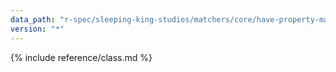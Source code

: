```yaml
---
data_path: "r-spec/sleeping-king-studios/matchers/core/have-property-matcher"
version: "*"
---
```


{% include reference/class.md %}
